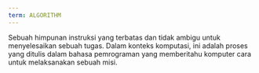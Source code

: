 ```yaml
---
term: ALGORITHM
---
```


Sebuah himpunan instruksi yang terbatas dan tidak ambigu untuk menyelesaikan sebuah tugas. Dalam konteks komputasi, ini adalah proses yang ditulis dalam bahasa pemrograman yang memberitahu komputer cara untuk melaksanakan sebuah misi.